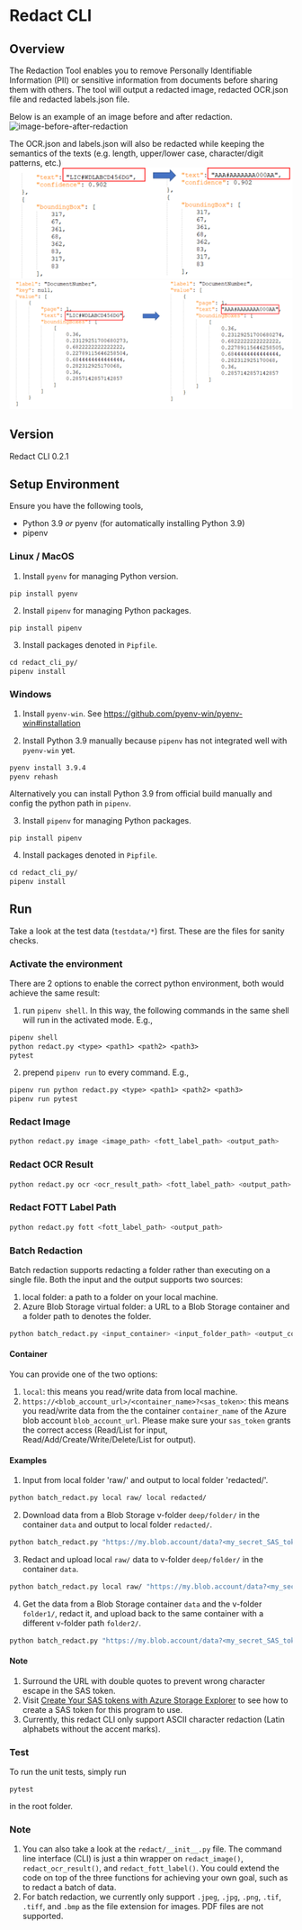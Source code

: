 # Redact CLI

## Overview
The Redaction Tool enables you to remove Personally Identifiable Information (PII) or sensitive information from documents before sharing them with others. The tool will output a redacted image, redacted OCR.json file and redacted labels.json file.

Below is an example of an image before and after redaction.
![image-before-after-redaction](./images/DL-before-after-redaction.png)

The OCR.json and labels.json will also be redacted while keeping the semantics of the texts (e.g. length, upper/lower case, character/digit patterns, etc.)
![ocr-before-after-redaction](./images/ocr-before-after-redaction.png)
![labels-before-after-redaction](./images/labels-before-after-redaction.png)

## Version
Redact CLI 0.2.1

## Setup Environment

Ensure you have the following tools,
- Python 3.9 _or_ pyenv (for automatically installing Python 3.9)
- pipenv

### Linux / MacOS

1. Install `pyenv` for managing Python version.

```
pip install pyenv
```

2. Install `pipenv` for managing Python packages.

```
pip install pipenv
```

3. Install packages denoted in `Pipfile`.
```
cd redact_cli_py/
pipenv install
```

### Windows

1. Install `pyenv-win`. See https://github.com/pyenv-win/pyenv-win#installation

2. Install Python 3.9 manually because `pipenv` has not integrated well with `pyenv-win` yet.

```
pyenv install 3.9.4
pyenv rehash
```

Alternatively you can install Python 3.9 from official build manually and config the python path in `pipenv`.

3. Install `pipenv` for managing Python packages.

```
pip install pipenv
```

4. Install packages denoted in `Pipfile`.
```
cd redact_cli_py/
pipenv install
```


## Run

Take a look at the test data (`testdata/*`) first. These are the files for sanity checks.

### Activate the environment

There are 2 options to enable the correct python environment, both would achieve the same result:

1. run `pipenv shell`. In this way, the following commands in the same shell will run in the activated mode. E.g.,
```
pipenv shell
python redact.py <type> <path1> <path2> <path3>
pytest
```

2. prepend `pipenv run` to every command. E.g.,
```
pipenv run python redact.py <type> <path1> <path2> <path3>
pipenv run pytest
```

### Redact Image

``` bash
python redact.py image <image_path> <fott_label_path> <output_path>
```

### Redact OCR Result

``` bash
python redact.py ocr <ocr_result_path> <fott_label_path> <output_path>
```

### Redact FOTT Label Path

``` bash
python redact.py fott <fott_label_path> <output_path>
```

### Batch Redaction
Batch redaction supports redacting a folder rather than executing on a single file. Both the input and the output supports two sources:
1. local folder: a path to a folder on your local machine.
2. Azure Blob Storage virtual folder: a URL to a Blob Storage container and a folder path to denotes the folder.

``` bash
python batch_redact.py <input_container> <input_folder_path> <output_container> <output_folder_path>
```

#### Container
You can provide one of the two options:
1. `local`: this means you read/write data from local machine.
2. `https://<blob_account_url>/<container_name>?<sas_token>`: this means you read/write data from the the container `container_name` of the Azure blob account `blob_account_url`. Please make sure your `sas_token` grants the correct access (Read/List for input, Read/Add/Create/Write/Delete/List for output).

#### Examples

1. Input from local folder 'raw/' and output to local folder 'redacted/'.
``` bash
python batch_redact.py local raw/ local redacted/
```

2. Download data from a Blob Storage v-folder `deep/folder/` in the container `data` and output to local folder `redacted/`.
``` bash
python batch_redact.py "https://my.blob.account/data?<my_secret_SAS_token>" deep/folder/ local redacted/
```

3. Redact and upload local `raw/` data to v-folder `deep/folder/` in the container `data`.
``` bash
python batch_redact.py local raw/ "https://my.blob.account/data?<my_secret_SAS_token>" deep/folder/
```

4. Get the data from a Blob Storage container `data` and the v-folder `folder1/`, redact it, and upload back to the same container with a different v-folder path `folder2/`.
``` bash
python batch_redact.py "https://my.blob.account/data?<my_secret_SAS_token>" folder1/ "https://my.blob.account/data?<my_secret_SAS_token>" folder2/
```

#### Note

1. Surround the URL with double quotes to prevent wrong character escape in the SAS token.
2. Visit [Create Your SAS tokens with Azure Storage Explorer](https://docs.microsoft.com/en-us/azure/cognitive-services/translator/document-translation/create-sas-tokens?tabs=Containers) to see how to create a SAS token for this program to use.
3. Currently, this redact CLI only support ASCII character redaction (Latin alphabets without the accent marks).

### Test

To run the unit tests, simply run

```
pytest
```

in the root folder.

### Note

1. You can also take a look at the `redact/__init__.py` file. The command line interface (CLI) is just a thin wrapper on `redact_image()`, `redact_ocr_result()`, and `redact_fott_label()`. You could extend the code on top of the three functions for achieving your own goal, such as to redact a batch of data.
2. For batch redaction, we currently only support `.jpeg`, `.jpg`, `.png`, `.tif`, `.tiff`, and `.bmp` as the file extension for images. PDF files are not supported.

